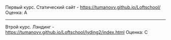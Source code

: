 Первый курс. Статический сайт - https://tumanovv.github.io/Loftschool/ Оценка: A
******
Втрой курс. Лэндинг - https://tumanovv.github.io/Loftschool/lyding2/index.html Оценка: C
